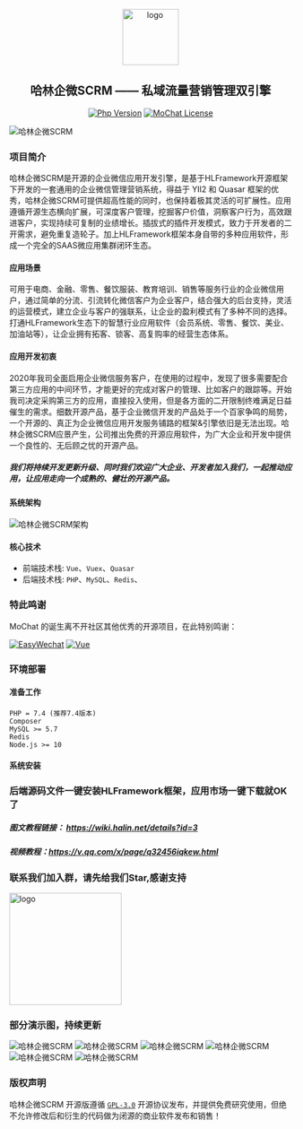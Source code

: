<p></p>
<p></p>

<p align="center">
  <img alt="logo" src="https://cdn.halin.net/download/logo-300-shadow-1.png" height="100">
</p>
<h2 align="center">哈林企微SCRM —— 私域流量营销管理双引擎</h2>

<div align="center">

<a href="https://www.php.net"><img src="https://img.shields.io/badge/php-%3E=7.4-brightgreen.svg?maxAge=2592000" alt="Php Version"></a>
  <a href="https://github.com/mochat-cloud/mochat/blob/master/LICENSE"><img src="https://img.shields.io/github/license/mochat-cloud/mochat.svg?maxAge=2592000" alt="MoChat License"></a>

</div>

<p></p>
<p></p>
<p></p>
<p></p>

![哈林企微SCRM](https://cdn.halin.net/download/qwscrm-banner.jpg)

### 项目简介

哈林企微SCRM是开源的企业微信应用开发引擎，是基于HLFramework开源框架下开发的一套通用的企业微信管理营销系统，得益于 YII2 和 Quasar 框架的优秀，哈林企微SCRM可提供超高性能的同时，也保持着极其灵活的可扩展性。应用遵循开源生态横向扩展，可深度客户管理，挖掘客户价值，洞察客户行为，高效跟进客户，实现持续可复制的业绩增长。插拔式的插件开发模式，致力于开发者的二开需求，避免重复造轮子。加上HLFramework框架本身自带的多种应用软件，形成一个完全的SAAS微应用集群闭环生态。

#### 应用场景

可用于电商、金融、零售、餐饮服装、教育培训、销售等服务行业的企业微信用户，通过简单的分流、引流转化微信客户为企业客户，结合强大的后台支持，灵活的运营模式，建立企业与客户的强联系，让企业的盈利模式有了多种不同的选择。打通HLFramework生态下的智慧行业应用软件（会员系统、零售、餐饮、美业、加油站等），让企业拥有拓客、锁客、高复购率的经营生态体系。

#### 应用开发初衷
2020年我司全面启用企业微信服务客户，在使用的过程中，发现了很多需要配合第三方应用的中间环节，才能更好的完成对客户的管理、比如客户的跟踪等。开始我司决定采购第三方的应用，直接投入使用，但是各方面的二开限制终难满足日益催生的需求。细数开源产品，基于企业微信开发的产品处于一个百家争鸣的局势，一个开源的、真正为企业微信应用开发服务铺路的框架&引擎依旧是无法出现。哈林企微SCRM应景产生，公司推出免费的开源应用软件，为广大企业和开发中提供一个良性的、无后顾之忧的开源产品。

##### 我们将持续开发更新升级、同时我们欢迎广大企业、开发者加入我们，一起推动应用，让应用走向一个成熟的、健壮的开源产品。

#### 系统架构

![哈林企微SCRM架构](https://cdn.halin.net/download/qwscrm-hlframework.jpg "哈林企微SCRM")

#### 核心技术
* 前端技术栈: `Vue`、`Vuex`、`Quasar`
* 后端技术栈: `PHP`、`MySQL`、`Redis`、

### 特此鸣谢
MoChat 的诞生离不开社区其他优秀的开源项目，在此特别鸣谢：

[![EasyWechat](https://mochatcloud.oss-cn-beijing.aliyuncs.com/github/EasyWeChat-mini.png)](https://www.easywechat.com)
[![Vue](https://mochatcloud.oss-cn-beijing.aliyuncs.com/github/Vue-mini.png)](https://cn.vuejs.org)



### 环境部署
#### 准备工作

```
PHP = 7.4 (推荐7.4版本)
Composer
MySQL >= 5.7
Redis
Node.js >= 10
```

#### 系统安装
### 后端源码文件一键安装HLFramework框架，应用市场一键下载就OK了

##### 图文教程链接： https://wiki.halin.net/details?id=3

##### 视频教程：https://v.qq.com/x/page/q32456iqkew.html

### 联系我们加入群，请先给我们Star,感谢支持

<img alt="logo" src="https://cdn.halin.net/download/qwscrm_kefu.png" height="200">

### 部分演示图，持续更新

![哈林企微SCRM](https://cdn.halin.net/download/qwscrm/qw-1.png "哈林企微SCRM")
![哈林企微SCRM](https://cdn.halin.net/download/qwscrm/qw-2.png "哈林企微SCRM")
![哈林企微SCRM](https://cdn.halin.net/download/qwscrm/qw-3.png "哈林企微SCRM")
![哈林企微SCRM](https://cdn.halin.net/download/qwscrm/qw-4.png "哈林企微SCRM")
![哈林企微SCRM](https://cdn.halin.net/download/qwscrm/qw-5.png "哈林企微SCRM")
![哈林企微SCRM](https://cdn.halin.net/download/qwscrm/qw-6.png "哈林企微SCRM")


### 版权声明

哈林企微SCRM 开源版遵循 [`GPL-3.0`](https://github.com/mochat-cloud/mochat/blob/main/LICENSE "GPL-3.0") 开源协议发布，并提供免费研究使用，但绝不允许修改后和衍生的代码做为闭源的商业软件发布和销售！
